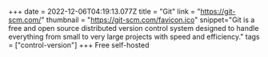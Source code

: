 +++
date = 2022-12-06T04:19:13.077Z
title = "Git"
link = "https://git-scm.com/"
thumbnail = "https://git-scm.com/favicon.ico"
snippet="Git is a free and open source distributed version control system designed to handle everything from small to very large projects with speed and efficiency."
tags = ["control-version"]
+++
Free self-hosted
